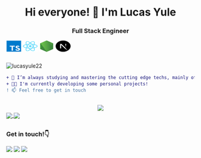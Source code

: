 
<h1 align="center">Hi everyone! 👋 I'm Lucas Yule</h1>

<div align="left">
     <h3 align="center">Full Stack Engineer</h3>
      <div align='center' style='display:inline-block;margin-bottom:15px'>
  <img align="center" alt="Ts" height="30" width="40" src="https://raw.githubusercontent.com/devicons/devicon/master/icons/typescript/typescript-plain.svg">
  <img align="center" alt="React" height="30" width="40" src="https://raw.githubusercontent.com/devicons/devicon/master/icons/react/react-original.svg">
    <img align="center" alt="CSS" height="30" width="40" src="https://raw.githubusercontent.com/devicons/devicon/master/icons/nodejs/nodejs-original.svg">
  <img align="center" alt="HTML" height="30" width="40" src="https://raw.githubusercontent.com/devicons/devicon/master/icons/nextjs/nextjs-original.svg">
  </div>
     </div>

<p align="left"> <img src="https://komarev.com/ghpvc/?username=lucasyule22" alt="lucasyule22" /> </p>

```diff
+ 🔭 I’m always studying and mastering the cutting edge techs, mainly of the JS ecossystem
+ 👨‍💻 I'm currently developing some personal projects!
! 📫 Feel free to get in touch
```

<div align="center">
  <br>
  <img src="http://github-readme-streak-stats.herokuapp.com?user=lucasyule2212&theme=black-ice&hide_border=true&background=DD272700" />
</div>

<a href="https://github.com/anuraghazra/github-readme-stats" align="right">
  <img align="center" src="https://github-readme-stats.vercel.app/api?username=lucasyule2212&show_icons=true" />
</a>
<a href="https://github.com/anuraghazra/convoychat" align="right">
  <img align="center" src="https://github-readme-stats.vercel.app/api/top-langs/?username=lucasyule2212" />
</a>

##

<h3 align="left">Get in touch!👇</h3>
<a href = "mailto:lucasyule6@gmail.com" align="left"><img src="https://img.shields.io/badge/-Gmail-%23333?style=for-the-badge&logo=gmail&logoColor=white" target="_blank"></a>
<a href="https://www.linkedin.com/in/lucasyulerocha/" target="_blank" align="left"><img src="https://img.shields.io/badge/-LinkedIn-%230077B5?style=for-the-badge&logo=linkedin&logoColor=white" target="_blank"></a> 
<a target="_blank" href="https://www.instagram.com/yule.lucas"><img src="https://img.shields.io/badge/Instagram-E4405F?style=for-the-badge&logo=instagram&logoColor=white"></a>  
  
